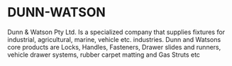 # DUNN-WATSON
Dunn &amp; Watson Pty Ltd. Is a specialized company that supplies fixtures for industrial, agricultural, marine, vehicle etc. industries. Dunn and Watsons core products are Locks, Handles, Fasteners, Drawer slides and runners, vehicle drawer systems, rubber carpet matting and Gas Struts etc
